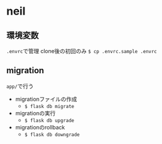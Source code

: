# neil

## 環境変数
`.envrc`で管理
clone後の初回のみ
`$ cp .envrc.sample .envrc`

## migration
`app/`で行う
- migrationファイルの作成
    - `$ flask db migrate`
- migrationの実行
    - `$ flask db upgrade`
- migrationのrollback
    - `$ flask db downgrade`
